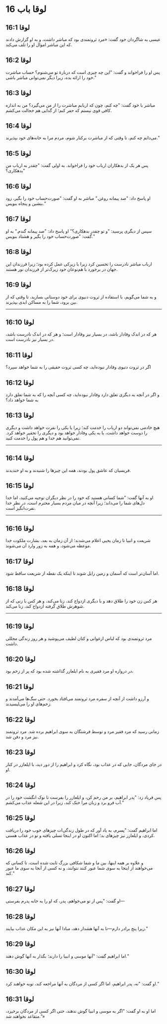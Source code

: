 # لوقا باب 16

## لوقا 16:1

عیسی به شاگردان خود گفت: «مرد ثروتمندی بود که مباشر داشت، و به او گزارش دادند که این مباشر اموال او را تلف می‌کند.

## لوقا 16:2

پس او را فراخواند و گفت: "این چه چیزی است که دربارهٔ تو می‌شنوم؟ حساب مباشرت خود را ارائه بده، زیرا دیگر نمی‌توانی مباشر باشی."

## لوقا 16:3

مباشر با خود گفت: "چه کنم، چون که اربابم مباشرت را از من می‌گیرد؟ من به اندازه کافی قوی نیستم که حفر کنم؛ از گدایی هم خجالت می‌کشم.

## لوقا 16:4

می‌دانم چه کنم، تا وقتی که از مباشرت برکنار شوم، مردم مرا به خانه‌های خود بپذیرند."

## لوقا 16:5

پس هر یک از بدهکاران ارباب خود را فراخواند. به اولی گفت: "چقدر به ارباب من بدهکاری؟"

## لوقا 16:6

او پاسخ داد: "صد پیمانه روغن." مباشر به او گفت: "صورت‌حساب خود را بگیر، زود بنشین و پنجاه بنویس."

## لوقا 16:7

سپس از دیگری پرسید: "و تو چقدر بدهکاری؟" او پاسخ داد: "صد پیمانه گندم." به او گفت: "صورت‌حساب خود را بگیر و هشتاد بنویس."

## لوقا 16:8

ارباب مباشر نادرست را تحسین کرد زیرا با زیرکی عمل کرده بود؛ زیرا فرزندان این جهان در برخورد با هم‌نوعان خود زیرک‌تر از فرزندان نور هستند.

## لوقا 16:9

و به شما می‌گویم، با استفاده از ثروت دنیوی برای خود دوستانی بسازید، تا وقتی که از بین برود، شما را به مساکن ابدی بپذیرند.

---

## لوقا 16:10

هر که در اندک وفادار باشد، در بسیار نیز وفادار است؛ و هر که در اندک نادرست باشد، در بسیار نیز نادرست است.

## لوقا 16:11

اگر در ثروت دنیوی وفادار نبوده‌اید، چه کسی ثروت حقیقی را به شما خواهد سپرد؟

## لوقا 16:12

و اگر در آنچه به دیگری تعلق دارد وفادار نبوده‌اید، چه کسی آنچه را که به شما تعلق دارد به شما خواهد داد؟

## لوقا 16:13

هیچ خادمی نمی‌تواند دو ارباب را خدمت کند؛ زیرا یا یکی را نفرت خواهد داشت و دیگری را دوست خواهد داشت، یا به یکی وفادار خواهد بود و دیگری را تحقیر خواهد کرد. نمی‌توانید هم خدا و هم پول را خدمت کنید.

---

## لوقا 16:14

فریسیان که عاشق پول بودند، همه این چیزها را شنیدند و به او خندیدند.

## لوقا 16:15

او به آنها گفت: "شما کسانی هستید که خود را در نظر دیگران توجیه می‌کنید، اما خدا دل‌های شما را می‌داند؛ زیرا آنچه در میان مردم بسیار محترم است، در نظر خدا نفرت‌انگیز است.

---

## لوقا 16:16

شریعت و انبیا تا زمان یحیی اعلام می‌شدند؛ از آن زمان به بعد، بشارت ملکوت خدا موعظه می‌شود، و همه به زور وارد آن می‌شوند.

## لوقا 16:17

اما آسان‌تر است که آسمان و زمین زایل شوند تا اینکه یک نقطه از شریعت ساقط شود.

## لوقا 16:18

هر کس زن خود را طلاق دهد و با دیگری ازدواج کند، زنا می‌کند، و هر کس با زنی که از شوهرش طلاق گرفته ازدواج کند، زنا می‌کند.

---

## لوقا 16:19

مرد ثروتمندی بود که لباس ارغوانی و کتان لطیف می‌پوشید و هر روز زندگی مجللی داشت.

## لوقا 16:20

در دروازه او مرد فقیری به نام ایلعازر گذاشته شده بود که پر از زخم بود،

## لوقا 16:21

و آرزو داشت از آنچه از سفره مرد ثروتمند می‌افتاد بخورد. حتی سگ‌ها می‌آمدند و زخم‌های او را می‌لیسیدند.

## لوقا 16:22

زمانی رسید که مرد فقیر مرد و توسط فرشتگان به سوی ابراهیم برده شد. مرد ثروتمند نیز مرد و دفن شد.

## لوقا 16:23

در جای مردگان، جایی که در عذاب بود، نگاه کرد و ابراهیم را از دور دید، با ایلعازر در کنار او.

## لوقا 16:24

پس فریاد زد: "پدر ابراهیم، بر من رحم کن، و ایلعازر را بفرست تا نوک انگشت خود را در آب فرو برد و زبان مرا خنک کند، زیرا در این شعله عذاب می‌کشم."

## لوقا 16:25

اما ابراهیم گفت: "پسرم، به یاد آور که در طول زندگی‌ات چیزهای خوب خود را دریافت کردی، و ایلعازر نیز چیزهای بد؛ اما اکنون او در اینجا تسلی یافته و تو در عذاب هستی.

## لوقا 16:26

و علاوه بر همه اینها، بین ما و شما شکافی بزرگ ثابت شده است، تا کسانی که می‌خواهند از اینجا به سوی شما عبور کنند نتوانند، و نه کسی از آنجا به سوی ما عبور کند."

## لوقا 16:27

او گفت: "پس از تو می‌خواهم، پدر، که او را به خانه پدرم بفرستی—

## لوقا 16:28

زیرا پنج برادر دارم—تا به آنها هشدار دهد، مبادا آنها نیز به این مکان عذاب بیایند."

## لوقا 16:29

اما ابراهیم گفت: "آنها موسی و انبیا را دارند؛ بگذار به آنها گوش دهند."

## لوقا 16:30

او گفت: "نه، پدر ابراهیم، اما اگر کسی از مردگان به آنها مراجعه کند، توبه خواهند کرد."

## لوقا 16:31

اما او به او گفت: "اگر به موسی و انبیا گوش ندهند، حتی اگر کسی از مردگان برخیزد، متقاعد نخواهند شد."»
